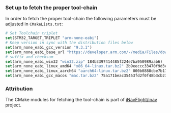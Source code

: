### Set up to fetch the proper tool-chain

In order to fetch the proper tool-chain the following parameters must be adjusted in `CMakeLists.txt`:

```cmake
# Set Toolchain triplet
set(STM32_TARGET_TRIPLET "arm-none-eabi")
# Keep version in sync with the distribution files below
set(arm_none_eabi_gcc_version "9.3.1")
set(arm_none_eabi_base_url "https://developer.arm.com/-/media/Files/downloads/gnu-rm/9-2020q2/gcc-arm-none-eabi-9-2020-q2-update")
# suffix and checksum
set(arm_none_eabi_win32 "win32.zip" 184b3397414485f224e7ba950989aab6)
set(arm_none_eabi_linux_amd64 "x86_64-linux.tar.bz2" 2b9eeccc33470f9d3cda26983b9d2dc6)
set(arm_none_eabi_linux_aarch64 "aarch64-linux.tar.bz2" 000b0888cbe7b171e2225b29be1c327c)
set(arm_none_eabi_gcc_macos "mac.tar.bz2" 75a171beac35453fd2f0f48b3cb239c3)
```

### Attribution
The CMake modules for fetching the tool-chain is part of [iNavFlight/inav](https://github.com/iNavFlight/inav) project.
